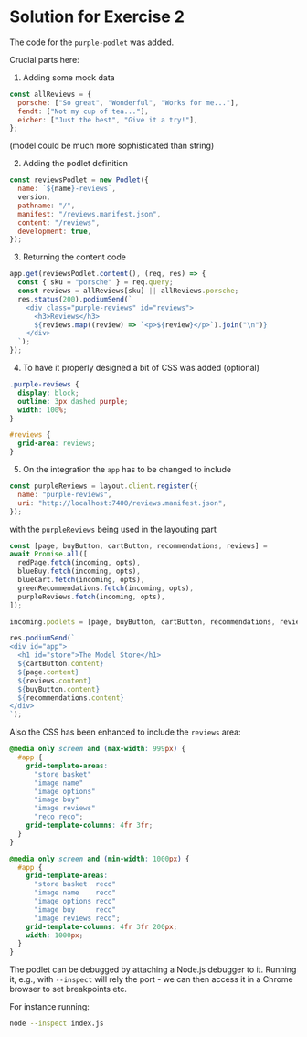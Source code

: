 # Solution for Exercise 2

The code for the `purple-podlet` was added.

Crucial parts here:

1. Adding some mock data

```js
const allReviews = {
  porsche: ["So great", "Wonderful", "Works for me..."],
  fendt: ["Not my cup of tea..."],
  eicher: ["Just the best", "Give it a try!"],
};
```

(model could be much more sophisticated than string)

2. Adding the podlet definition

```js
const reviewsPodlet = new Podlet({
  name: `${name}-reviews`,
  version,
  pathname: "/",
  manifest: "/reviews.manifest.json",
  content: "/reviews",
  development: true,
});
```

3. Returning the content code

```js
app.get(reviewsPodlet.content(), (req, res) => {
  const { sku = "porsche" } = req.query;
  const reviews = allReviews[sku] || allReviews.porsche;
  res.status(200).podiumSend(`
    <div class="purple-reviews" id="reviews">
      <h3>Reviews</h3>
      ${reviews.map((review) => `<p>${review}</p>`).join("\n")}
    </div>
  `);
});
```

4. To have it properly designed a bit of CSS was added (optional)

```css
.purple-reviews {
  display: block;
  outline: 3px dashed purple;
  width: 100%;
}

#reviews {
  grid-area: reviews;
}
```

5. On the integration the `app` has to be changed to include

```js
const purpleReviews = layout.client.register({
  name: "purple-reviews",
  uri: "http://localhost:7400/reviews.manifest.json",
});
```

with the `purpleReviews` being used in the layouting part

```js
const [page, buyButton, cartButton, recommendations, reviews] =
await Promise.all([
  redPage.fetch(incoming, opts),
  blueBuy.fetch(incoming, opts),
  blueCart.fetch(incoming, opts),
  greenRecommendations.fetch(incoming, opts),
  purpleReviews.fetch(incoming, opts),
]);

incoming.podlets = [page, buyButton, cartButton, recommendations, reviews];

res.podiumSend(`
<div id="app">
  <h1 id="store">The Model Store</h1>
  ${cartButton.content}
  ${page.content}
  ${reviews.content}
  ${buyButton.content}
  ${recommendations.content}
</div>
`);
```

Also the CSS has been enhanced to include the `reviews` area:

```css
@media only screen and (max-width: 999px) {
  #app {
    grid-template-areas:
      "store basket"
      "image name"
      "image options"
      "image buy"
      "image reviews"
      "reco reco";
    grid-template-columns: 4fr 3fr;
  }
}

@media only screen and (min-width: 1000px) {
  #app {
    grid-template-areas:
      "store basket  reco"
      "image name    reco"
      "image options reco"
      "image buy     reco"
      "image reviews reco";
    grid-template-columns: 4fr 3fr 200px;
    width: 1000px;
  }
}
```

The podlet can be debugged by attaching a Node.js debugger to it. Running it, e.g., with `--inspect` will rely the port - we can then access it in a Chrome browser to set breakpoints etc.

For instance running:

```sh
node --inspect index.js
```
